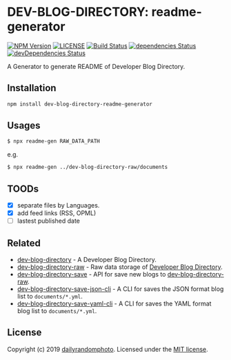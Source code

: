 # DEV-BLOG-DIRECTORY: readme-generator

[![NPM Version][npm-version-image]][npm-url]
[![LICENSE][license-image]][license-url]
[![Build Status][travis-image]][travis-url]
[![dependencies Status][dependencies-image]][dependencies-url]
[![devDependencies Status][devDependencies-image]][devDependencies-url]

A Generator to generate README of Developer Blog Directory.

## Installation

```sh
npm install dev-blog-directory-readme-generator
```

## Usages
```sh
$ npx readme-gen RAW_DATA_PATH
```
e.g.
```sh
$ npx readme-gen ../dev-blog-directory-raw/documents
```

## TOODs
- [x] separate files by Languages.
- [x] add feed links (RSS, OPML)
- [ ] lastest published date

## Related

- [dev-blog-directory](https://github.com/dev-blog-directory/dev-blog-directory) - A Developer Blog Directory.
- [dev-blog-directory-raw](https://github.com/dailyrandomphoto/dev-blog-directory-raw) - Raw data storage of [Developer Blog Directory](https://github.com/dev-blog-directory/dev-blog-directory).
- [dev-blog-directory-save](https://github.com/dailyrandomphoto/dev-blog-directory-save) - API for save new blogs to [dev-blog-directory-raw](https://github.com/dailyrandomphoto/dev-blog-directory-raw).
- [dev-blog-directory-save-json-cli](https://github.com/dailyrandomphoto/dev-blog-directory-save-json-cli) - A CLI for saves the JSON format blog list to `documents/*.yml`.
- [dev-blog-directory-save-yaml-cli](https://github.com/dailyrandomphoto/dev-blog-directory-save-yaml-cli) - A CLI for saves the YAML format blog list to `documents/*.yml`.

## License
Copyright (c) 2019 [dailyrandomphoto][my-url]. Licensed under the [MIT license][license-url].

[my-url]: https://github.com/dailyrandomphoto
[npm-url]: https://www.npmjs.com/package/dev-blog-directory-readme-generator
[travis-url]: https://travis-ci.org/dev-blog-directory/dev-blog-directory-readme-generator
[coveralls-url]: https://coveralls.io/github/dev-blog-directory/dev-blog-directory-readme-generator?branch=master
[license-url]: LICENSE
[dependencies-url]: https://david-dm.org/dev-blog-directory/dev-blog-directory-readme-generator
[devDependencies-url]: https://david-dm.org/dev-blog-directory/dev-blog-directory-readme-generator?type=dev

[npm-downloads-image]: https://img.shields.io/npm/dm/dev-blog-directory-readme-generator
[npm-version-image]: https://img.shields.io/npm/v/dev-blog-directory-readme-generator
[license-image]: https://img.shields.io/npm/l/dev-blog-directory-readme-generator
[travis-image]: https://img.shields.io/travis/dev-blog-directory/dev-blog-directory-readme-generator
[coveralls-image]: https://img.shields.io/coveralls/github/dev-blog-directory/dev-blog-directory-readme-generator
[dependencies-image]: https://img.shields.io/david/dev-blog-directory/dev-blog-directory-readme-generator
[devDependencies-image]: https://img.shields.io/david/dev/dev-blog-directory/dev-blog-directory-readme-generator

